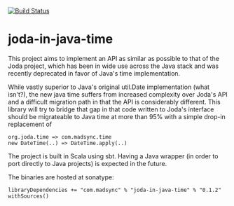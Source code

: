 [![Build Status](https://travis-ci.org/madsync/joda-in-java-time.png)](https://travis-ci.org/madsync/joda-in-java-time)

# joda-in-java-time
This project aims to implement an API as similar as possible to that of the Joda project, which has been in wide use across the Java stack and was recently deprecated in favor of Java's time implementation. 

While vastly superior to Java's original util.Date implementation (what isn't?), the new java time suffers from increased complexity over Joda's API and a difficult migration path in that the API is considerably different. This library will try to bridge that gap in that code written to Joda's interface should be migrateable to Java time at more than 95% with a simple drop-in replacement of

```
org.joda.time => com.madsync.time  
new DateTime(..) => DateTime.apply(..)
```

The project is built in Scala using sbt. Having a Java wrapper (in order to port directly to Java projects) is expected in the future.

The binaries are hosted at sonatype:

```
libraryDependencies += "com.madsync" % "joda-in-java-time" % "0.1.2" withSources()
```